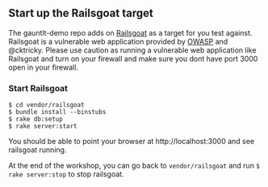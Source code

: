 ## Start up the Railsgoat target
The gauntlt-demo repo adds on [Railsgoat](https://github.com/OWASP/railsgoat) as a target for you test against.  Railsgoat is a vulnerable web application provided by [OWASP](http://owasp.org) and @cktricky.  Please use caution as running a vulnerable web application like Railsgoat and turn on your firewall and make sure you dont have port 3000 open in your firewall.

### Start Railsgoat
```
$ cd vendor/railsgoat
$ bundle install --binstubs
$ rake db:setup
$ rake server:start
```
You should be able to point your browser at http://localhost:3000 and see railsgoat running.

At the end of the workshop, you can go back to `vendor/railsgoat` and run `$ rake server:stop` to stop railsgoat.